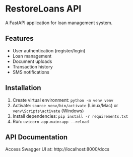 # RestoreLoans API

A FastAPI application for loan management system.

## Features
- User authentication (register/login)
- Loan management
- Document uploads
- Transaction history
- SMS notifications

## Installation
1. Create virtual environment: `python -m venv venv`
2. Activate: `source venv/bin/activate` (Linux/Mac) or `venv\Scripts\activate` (Windows)
3. Install dependencies: `pip install -r requirements.txt`
4. Run: `uvicorn app.main:app --reload`

## API Documentation
Access Swagger UI at: http://localhost:8000/docs